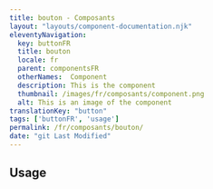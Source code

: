 ```yaml
---
title: bouton - Composants
layout: "layouts/component-documentation.njk"
eleventyNavigation:
  key: buttonFR
  title: bouton
  locale: fr
  parent: componentsFR
  otherNames:  Component
  description: This is the component
  thumbnail: /images/fr/composants/component.png
  alt: This is an image of the component
translationKey: "button"
tags: ['buttonFR', 'usage']
permalink: /fr/composants/bouton/
date: "git Last Modified"
---
```


## Usage